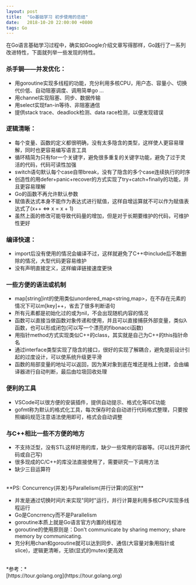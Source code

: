 ```yaml
---
layout: post
title:  "Go基础学习 初步使用的总结"
date:   2018-10-20 22:00:00 +0800
tags: Go
---
```


在Go语言基础学习过程中，确实如Google介绍文章写得那样，Go践行了一系列改进特性，下面就列举一些发现的特性。

### 杀手锏——并发优化：
* 用goroutine实现多线程的功能，充分利用多核CPU，用户态、容量小、切换代价低、自动阻塞调度、调用简单go ...
* 用channel实现阻塞、同步、数据传输
* 用select实现fan-in等待、非阻塞通信
* 提供stack trace、deadlock检测、data race检测，以便发现错误

### 逻辑清晰：
* 每个变量、函数的定义都很明确，没有太多隐含的类型，这样使人更容易理解，同时也更容易编写语言工具
* 循环精简为只有for一个关键字，避免很多重复的关键字功能，避免了过于灵活的代码，代码可读性加强
* switch语句默认每个case自带break，没有了隐含的多个case连续执行的时序
* 创造性的用defer+panic+recover的方式实现了try+catch+finally的功能，并且更容易理解
* Go的函数不再允许默认参数
* 赋值表达式本身不能作为表达式进行赋值，这样自增运算就不可以作为赋值表达式了(x++ <=> x = x + 1)
* 虽然上面的修改可能导致代码量的增加，但是对于长期要维护的代码，可维护性更好

### 编译快速：
* import后没有使用的情况会编译不过，这样就避免了C++中include后不敢删除的情况，大型代码更容易维护
* 没有声明直接定义，这样编译链接速度更快

### 一些方便的语法或机制
* map[string]int的使用类似unordered_map<string,map>，在不存在元素的情况下可以m[key]++，省去了很多判断语句
* 所有元素都是初始化过的或为nil，不会出现随机内容的情况
* 函数可以直接当做函数对象传递和使用，并且可以直接捕获外部变量，类似λ函数，也可以形成闭包(可以写一个漂亮的fibonacci函数)
* 用指针method方式实现类似C++的class，其实就是自己为C++的this指针命名
* 通过interface类型实现了隐含的接口，很好的实现了解耦合，避免提前设计引起的过度设计，可以使系统升级更平滑
* 函数的局部变量的地址可以返回，因为某对象到底在堆还是栈上创建，会由编译器进行自动判断，最后由垃圾回收处理

### 便利的工具
* VSCode可以很方便的安装插件，提供自动提示、格式化等IDE功能
* gofmt称为默认的格式化工具，每次保存时会自动进行代码格式整理，只要按照编码规范注意语法使用即可，格式会自动调整

### 与C++相比一些不方便的地方
* 不支持泛型，没有STL这样好用的库，缺少一些常用的容器等。(可以找开源代码或自己写)
* 很多现成的C/C++的库没法直接使用了，需要研究一下调用方法
* 缺少三目运算符

<br/>
**PS: Concurrency(并发)与Parallelism(并行计算)的区别**

* 并发是通过切换时间片来实现"同时"运行，并行计算是利用多核CPU实现多线程运行
* Go是Concrrency而不是Parallelism
* goroutine本质上就是Go语言官方内置的线程池
* goroutine的使用原则是：Don't communicate by sharing memory; share memory by communicating.
* 充分利用chan和goroutine就可以达到同步、通信(大容量对象用指针或slice)，逻辑更清晰，无锁(显式的mutex)更高效


<br/>
*参考：*<br/>
[https://tour.golang.org](https://tour.golang.org)<br/>